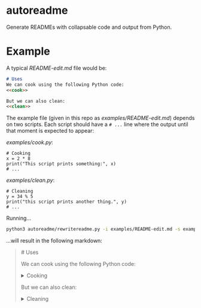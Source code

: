 # autoreadme
Generate READMEs with collapsable code and output from Python.

# Example
A typical *README-edit.md* file would be:

```markdown
# Uses
We can cook using the following Python code:
<<cook>>

But we can also clean:
<<clean>>
```

The example file (given in this repo as *examples/README-edit.md*) depends on two scripts.
Each script should have a `# ...` line where the output until that moment is expected to appear:

*examples/cook.py*:
```python3
# Cooking
x = 2 * 8
print("This script prints something:", x)
# ...
```

*examples/clean.py*:
```python3
# Cleaning
y = 34 % 5
print("this script prints another thing.", y)
# ...
```

Running...
```bash
python3 autoreadme/rewritereadme.py -i examples/README-edit.md -s examples/ -o examples/README.md examples/README-edit.md
```
...will result in the following markdown:

<blockquote>
# Uses
  
We can cook using the following Python code:

<details>
<summary>Cooking</summary>
<p>

```python3
x = 2 * 8
print("This script prints something:", x)
```

```
This script prints something: 16
```

</p>
</details>

  But we can also clean:
<details>
<summary>Cleaning</summary>
<p>

```python3
y = 34 % 5
print("this script prints another thing.", y)
```

```
this script prints another thing. 4
```

</p>
</details>
</blockquote>
